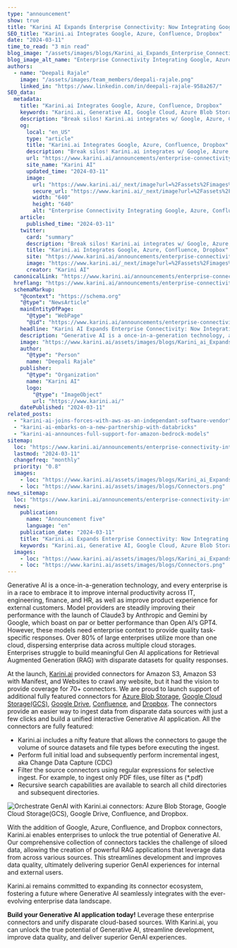 ```yaml
---
type: "announcement"
show: true
title: "Karini AI Expands Enterprise Connectivity: Now Integrating Google, Azure, Confluence, and Dropbox"
SEO_title: "Karini.ai Integrates Google, Azure, Confluence, Dropbox"
date: "2024-03-11"
time_to_read: "3 min read"
blog_image: "/assets/images/blogs/Karini_ai_Expands_Enterprise_Connectivity.png"
blog_image_alt_name: "Enterprise Connectivity Integrating Google, Azure, Confluence, Dropbox"
authors:
  - name: "Deepali Rajale"
    image: "/assets/images/team_members/deepali-rajale.png"
    linked_in: "https://www.linkedin.com/in/deepali-rajale-958a267/"
SEO_data:
  metadata:
    title: "Karini.ai Integrates Google, Azure, Confluence, Dropbox"
    keywords: "Karini.ai, Generative AI, Google Cloud, Azure Blob Storage, Confluence, Dropbox, enterprise connectivity, RAG applications"
    description: "Break silos! Karini.ai integrates w/ Google, Azure, Confluence, Dropbox for enterprise GenAI apps. #NoCodeAI"
    og:
      local: "en_US"
      type: "article"
      title: "Karini.ai Integrates Google, Azure, Confluence, Dropbox"
      description: "Break silos! Karini.ai integrates w/ Google, Azure, Confluence, Dropbox for enterprise GenAI apps. #NoCodeAI"
      url: "https://www.karini.ai/announcements/enterprise-connectivity-integrating-google-azure-confluence-dropbox"
      site_name: "Karini AI"
      updated_time: "2024-03-11"
      image:
        url: "https://www.karini.ai/_next/image?url=%2Fassets%2Fimages%2Fblogs%2FKarini_ai_Expands_Enterprise_Connectivity.png&w=640&q=75"
        secure_url: "https://www.karini.ai/_next/image?url=%2Fassets%2Fimages%2Fblogs%2FKarini_ai_Expands_Enterprise_Connectivity.png&w=640&q=75"
        width: "640"
        height: "640"
        alt: "Enterprise Connectivity Integrating Google, Azure, Confluence, Dropbox"
    article:
      published_time: "2024-03-11"
    twitter:
      card: "summary"
      description: "Break silos! Karini.ai integrates w/ Google, Azure, Confluence, Dropbox for enterprise GenAI apps. #NoCodeAI"
      title: "Karini.ai Integrates Google, Azure, Confluence, Dropbox"
      site: "https://www.karini.ai/announcements/enterprise-connectivity-integrating-google-azure-confluence-dropbox"
      image: "https://www.karini.ai/_next/image?url=%2Fassets%2Fimages%2Fblogs%2FKarini_ai_Expands_Enterprise_Connectivity.png&w=640&q=75"
      creator: "Karini AI"
  canonicalLink: "https://www.karini.ai/announcements/enterprise-connectivity-integrating-google-azure-confluence-dropbox"
  hreflang: "https://www.karini.ai/announcements/enterprise-connectivity-integrating-google-azure-confluence-dropbox"
  schemaMarkup:
    "@context": "https://schema.org"
    "@type": "NewsArticle"
    mainEntityOfPage:
      "@type": "WebPage"
      "@id": "https://www.karini.ai/announcements/enterprise-connectivity-integrating-google-azure-confluence-dropbox"
    headline: "Karini AI Expands Enterprise Connectivity: Now Integrating Google, Azure, Confluence, and Dropbox"
    description: "Generative AI is a once-in-a-generation technology, and every enterprise is in a race to embrace it to improve internal productivity across IT, engineering, finance, and HR, as well as improve product experience for external customers."
    image: "https://www.karini.ai/assets/images/blogs/Karini_ai_Expands_Enterprise_Connectivity.png"
    author:
      "@type": "Person"
      name: "Deepali Rajale"
    publisher:
      "@type": "Organization"
      name: "Karini AI"
      logo:
        "@type": "ImageObject"
        url: "https://www.karini.ai/"
    datePublished: "2024-03-11"
related_posts:
  - "karini-ai-joins-forces-with-aws-as-an-independant-software-vendor"
  - "karini-ai-embarks-on-a-new-partnership-with-databricks"
  - "karini-ai-announces-full-support-for-amazon-bedrock-models"
sitemap:
  loc: "https://www.karini.ai/announcements/enterprise-connectivity-integrating-google-azure-confluence-dropbox"
  lastmod: "2024-03-11"
  changefreq: "monthly"
  priority: "0.8"
  images:
    - loc: "https://www.karini.ai/assets/images/blogs/Karini_ai_Expands_Enterprise_Connectivity.png"
    - loc: "https://www.karini.ai/assets/images/blogs/Connectors.png"
news_sitemap:
  loc: "https://www.karini.ai/announcements/enterprise-connectivity-integrating-google-azure-confluence-dropbox"
  news:
    publication:
      name: "Announcement five"
      language: "en"
    publication_date: "2024-03-11"
    title: "Karini.ai Expands Enterprise Connectivity: Now Integrating Google, Azure, Confluence, and Dropbox"
    keywords: "Karini.ai, Generative AI, Google Cloud, Azure Blob Storage, Confluence, Dropbox, enterprise connectivity, RAG applications"
  images:
    - loc: "https://www.karini.ai/assets/images/blogs/Karini_ai_Expands_Enterprise_Connectivity.png"
    - loc: "https://www.karini.ai/assets/images/blogs/Connectors.png"
---
```


Generative AI is a once-in-a-generation technology, and every enterprise is in a race to embrace it to improve internal productivity across IT, engineering, finance, and HR, as well as improve product experience for external customers. Model providers are steadily improving their performance with the launch of Claude3 by Anthropic and Gemini by Google, which boast on par or better performance than Open AI’s GPT4. However, these models need enterprise context to provide quality task-specific responses. Over 80% of large enterprises utilize more than one cloud, dispersing enterprise data across multiple cloud storages. Enterprises struggle to build meaningful Gen AI applications for Retrieval Augmented Generation (RAG) with disparate datasets for quality responses.

At the launch, [Karini.ai](https://www.karini.ai/) provided connectors for Amazon S3, Amazon S3 with Manifest, and Websites to crawl any website, but it had the vision to provide coverage for 70+ connectors. We are proud to launch support of additional fully featured connectors for [Azure Blob Storage](https://azure.microsoft.com/en-us/products/storage/blobs/?ef_id=_k_CjwKCAiA6KWvBhAREiwAFPZM7lVL1o7SOKpQHtOcj2dqcEnNBfblza5o0hVWFPN10qheAfMb0qQUiBoCL10QAvD_BwE_k_&OCID=AIDcmm5edswduu_SEM__k_CjwKCAiA6KWvBhAREiwAFPZM7lVL1o7SOKpQHtOcj2dqcEnNBfblza5o0hVWFPN10qheAfMb0qQUiBoCL10QAvD_BwE_k_&gad_source=1&gclid=CjwKCAiA6KWvBhAREiwAFPZM7lVL1o7SOKpQHtOcj2dqcEnNBfblza5o0hVWFPN10qheAfMb0qQUiBoCL10QAvD_BwE), [Google Cloud Storage(GCS)](https://cloud.google.com/storage?hl=en), [Google Drive](https://www.google.com/drive/), [Confluence](https://www.atlassian.com/software/confluence?&aceid=&adposition=&adgroup=138055852541&campaign=18312196225&creative=656429477698&device=c&keyword=confluence&matchtype=e&network=g&placement=&ds_kids=p72969649871&ds_e=GOOGLE&ds_eid=700000001542923&ds_e1=GOOGLE&gad_source=1&gclid=CjwKCAiA6KWvBhAREiwAFPZM7pZfFBX2hs3Vu9VJgf6c3NQSrTr9oeyh3SniORJXb4h17uZ83goy-RoCBc4QAvD_BwE&gclsrc=aw.ds), and [Dropbox](https://www.dropbox.com/official-teams-page?_tk=paid_sem_goog_biz_b&_camp=18696674559&_kw=dropbox%7Ce&_ad=675882937149%7C%7Cc&gad_source=1&gclid=CjwKCAiA6KWvBhAREiwAFPZM7jvuZEtd4dUopO3txJWUUCWGAWONmxFHWqNOVUcqdh8X-nkqow9atRoCjiIQAvD_BwE). The connectors provide an easier way to ingest data from disparate data sources with just a few clicks and build a unified interactive Generative AI application. All the connectors are fully featured:

- Karini.ai includes a nifty feature that allows the connectors to gauge the volume of source datasets and file types before executing the ingest.
- Perform full initial load and subsequently perform incremental ingest, aka Change Data Capture (CDC)
- Filter the source connectors using regular expressions for selective ingest. For example, to ingest only PDF files, use filter as (\*.pdf)
- Recursive search capabilities are available to search all child directories and subsequent directories.

![Orchestrate GenAI with Karini.ai connectors: Azure Blob Storage, Google Cloud Storage(GCS), Google Drive, Confluence, and Dropbox.](/assets/images/blogs/connectors.png)

With the addition of Google, Azure, Confluence, and Dropbox connectors, Karini.ai enables enterprises to unlock the true potential of Generative AI. Our comprehensive collection of connectors tackles the challenge of siloed data, allowing the creation of powerful RAG applications that leverage data from across various sources. This streamlines development and improves data quality, ultimately delivering superior GenAI experiences for internal and external users.

Karini.ai remains committed to expanding its connector ecosystem, fostering a future where Generative AI seamlessly integrates with the ever-evolving enterprise data landscape.

**Build your Generative AI application today!** Leverage these enterprise connectors and unify disparate cloud-based sources. With Karini.ai, you can unlock the true potential of Generative AI, streamline development, improve data quality, and deliver superior GenAI experiences.
